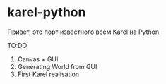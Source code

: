 # karel-python
Привет, это порт известного всем Karel на Python

TO:DO
1. Canvas + GUI
2. Generating World from GUI
3. First Karel realisation
